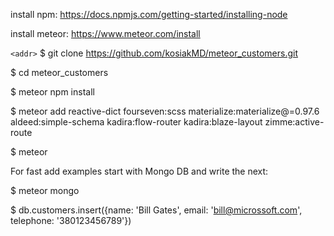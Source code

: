 
install npm:
https://docs.npmjs.com/getting-started/installing-node

install meteor:
https://www.meteor.com/install

`<addr>`
$ git clone https://github.com/kosiakMD/meteor_customers.git

$ cd meteor_customers

$ meteor npm install

$ meteor add reactive-dict fourseven:scss materialize:materialize@=0.97.6 aldeed:simple-schema kadira:flow-router kadira:blaze-layout zimme:active-route

$ meteor

For fast add examples start with Mongo DB and write the next:

$ meteor mongo

$ db.customers.insert({name: 'Bill Gates', email: 'bill@microssoft.com', telephone: '380123456789'})
